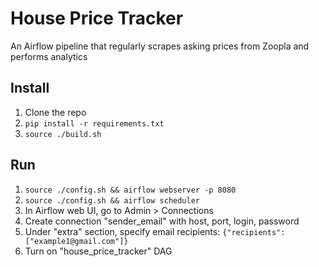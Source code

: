 # House Price Tracker
An Airflow pipeline that regularly scrapes asking prices from Zoopla and performs analytics

## Install
1. Clone the repo
2. ```pip install -r requirements.txt```
3. ```source ./build.sh```

## Run
1. ```source ./config.sh && airflow webserver -p 8080```
2. ```source ./config.sh && airflow scheduler```
3. In Airflow web UI, go to Admin > Connections
4. Create connection "sender_email" with host, port, login, password
5. Under "extra" section, specify email recipients: ```{"recipients": ["example1@gmail.com"]}```
6. Turn on "house_price_tracker" DAG
